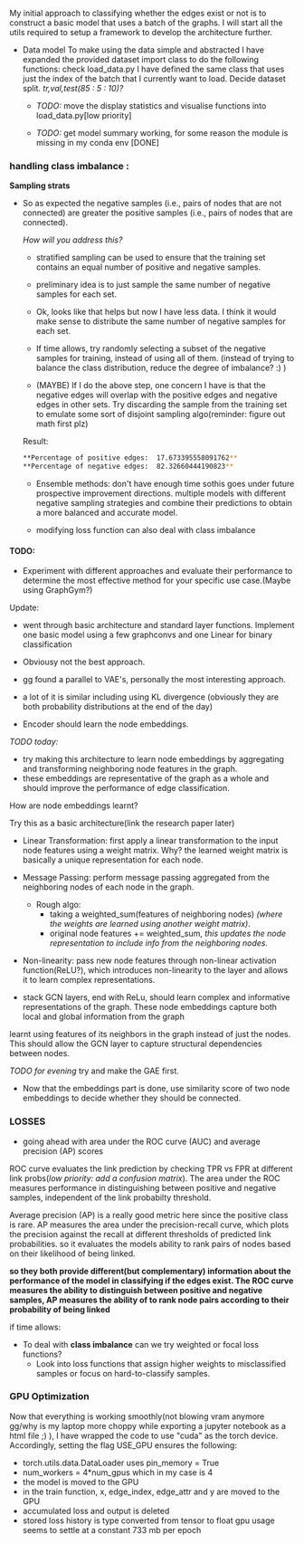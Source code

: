 My initial approach to classifying whether the edges exist or not is to construct a basic model that uses a batch of the graphs.
I will start all the utils required to setup a framework to develop the architecture further.

- Data model
 To make using the data simple and abstracted I have expanded the provided dataset import class to do the following functions:
 check load_data.py I have defined the same class that uses just the index of the batch that I currently want to load. Decide dataset split. *tr,val,test(85 : 5 : 10)?*

    - *TODO:* move the display statistics and visualise functions into load_data.py[low priority]

    - *TODO:* get model summary working, for some reason the module is missing in my conda env [DONE]


### handling class imbalance :

**Sampling strats**

- So as expected the negative samples (i.e., pairs of nodes that are not connected) are greater the positive samples (i.e., pairs of nodes that are connected).

    *How will you address this?*

    - stratified sampling can be used to ensure that the training set contains an equal number of positive and negative samples.

    - preliminary idea is to just sample the same number of negative samples for each set.

    - Ok, looks like that helps but now I have less data. I think it would make sense to distribute the same number of negative samples for each set.

    - If time allows, try randomly selecting a subset of the negative samples for training, instead of using all of them. 
    (instead of trying to balance the class distribution, reduce the degree of imbalance? :) )

    - (MAYBE) If I do the above step, one concern I have is that the negative edges will overlap with the positive edges and negative edges in other sets. Try discarding the sample from the training set to emulate some sort of disjoint sampling algo(reminder: figure out math first plz)


    <insert code segment displaying the imbalance>

    Result:
    ```bash
    **Percentage of positive edges:  17.673395558091762**
    **Percentage of negative edges:  82.32660444190823**
    ```

    - Ensemble methods: don't have enough time sothis goes under future prospective improvement directions. multiple models with different negative sampling strategies and combine their predictions to obtain a more balanced and accurate model.

    - modifying loss function can also deal with class imbalance
#### TODO:
- Experiment with different approaches and evaluate their performance to determine the most effective method for your specific use case.(Maybe using GraphGym?)

Update: 
- went through basic architecture and standard layer functions. Implement one basic model using a few graphconvs and one Linear for binary classification
- Obviousy not the best approach. 
- gg found a parallel to VAE's, personally the most interesting approach.
- a lot of it is similar including using KL divergence (obviously they are both probability distributions at the end of the day)

- Encoder should learn the node embeddings. 
 
*TODO today:*
 
- try making this architecture to learn node embeddings by aggregating and transforming neighboring node features in the graph.
- these embeddings are representative of the graph as a whole and should improve the performance of edge classification.
 
 How are node embeddings learnt?

Try this as a basic architecture(link the research paper later)

- Linear Transformation: first apply a linear transformation to the input node features using a weight matrix. 
Why? the learned weight matrix is basically a unique representation for each node.

- Message Passing: perform message passing aggregated from the neighboring nodes of each node in the graph. 
   
    - Rough algo:
        - taking a weighted_sum(features of neighboring nodes)   *(where the weights are learned using another weight matrix)*. 
        - original node features += weighted_sum, *this updates the node representation to include info from the neighboring nodes.*

- Non-linearity: pass new node features through non-linear activation function(ReLU?), which introduces non-linearity to the layer and allows it to learn complex representations.

- stack GCN layers, end with ReLu, should learn complex and informative representations of the graph. These node embeddings capture both local and global information from the graph 

learnt using features of its neighbors in the graph instead of just the nodes. This should allow the GCN layer to capture structural dependencies between nodes.

*TODO for evening*  try and make the GAE first.

- Now that the embeddings part is done, use similarity score of two node embeddings to decide whether they should be connected.

### LOSSES

- going ahead with area under the ROC curve (AUC) and average precision (AP) scores

ROC curve evaluates the link prediction by checking TPR vs FPR at different link probs(*low priority: add a confusion matrix*). The area under the ROC measures performance in distinguishing between positive and negative samples, independent of the link probabilty threshold. 

Average precision (AP) is a really good metric here since the positive class is rare. AP measures the area under the precision-recall curve, which plots the precision against the recall at different thresholds of predicted link probabilities. so it evaluates the models ability to rank pairs of nodes based on their likelihood of being linked. 

**so they both provide different(but complementary) information about the performance of the model in classifying if the edges exist. The ROC curve measures the ability to distinguish between positive and negative samples,  AP measures the ability of to rank node pairs according to their probability of being linked**

if time allows:
- To deal with **class imbalance** can we try weighted or focal loss functions?
    - Look into loss functions that assign higher weights to misclassified samples or focus on hard-to-classify samples.

### GPU Optimization

Now that everything is working smoothly(not blowing vram anymore gg/why is my laptop more choppy while exporting a jupyter notebook as a html file ;) ), I have wrapped the code to use "cuda" as the torch device.
Accordingly, setting the flag USE_GPU ensures the following:
- torch.utils.data.DataLoader uses pin_memory = True
- num_workers = 4*num_gpus which in my case is 4
- the model is moved to the GPU
- in the train function, x, edge_index, edge_attr and y are moved to the GPU
- accumulated loss and output is deleted
- stored loss history is type converted from tensor to float
gpu usage seems to settle at a constant 733 mb per epoch